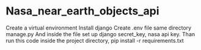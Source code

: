 # Nasa_near_earth_objects_api

Create a virtual environment
Install django
Create .env file same directory manage.py
And inside the file set up django secret_key, nasa api key.
Than run this code inside the project directory, pip install -r requirements.txt
